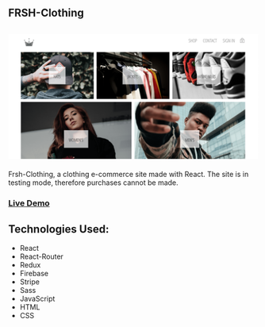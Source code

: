 ## FRSH-Clothing

![FRSH-Clothing](/screenshot.png)
--

Frsh-Clothing, a clothing e-commerce site made with React.  The site is in testing mode, therefore purchases cannot be made.

### [Live Demo](https://frsh-clothing.herokuapp.com/)

Technologies Used:
--
* React
* React-Router
* Redux
* Firebase
* Stripe
* Sass
* JavaScript
* HTML
* CSS